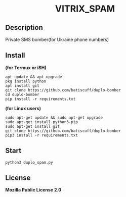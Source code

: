 <h1 align="center">VITRIX_SPAM


</h1>

## Description
Private SMS bomber(for Ukraine phone numbers)
## Install 
**(for Termux or iSH)**
```
apt update && apt upgrade
pkg install python
apt install git
git clone https://github.com/batiscuff/duplo-bomber
cd duplo-bomber
pip install -r requirements.txt
```
**(for Linux users)**
```
sudo apt-get update && sudo apt-get upgrade
sudo apt-get install python3-pip
sudo apt-get install git
git clone https://github.com/batiscuff/duplo-bomber
pip3 install -r requirements.txt
```

## Start
```
python3 duplo_spam.py
```

## License
**Mozilla Public License 2.0**
